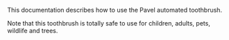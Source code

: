 This documentation describes how to use the Pavel automated toothbrush. 

Note that this toothbrush is totally safe to use for children, adults, pets, wildlife and trees.

